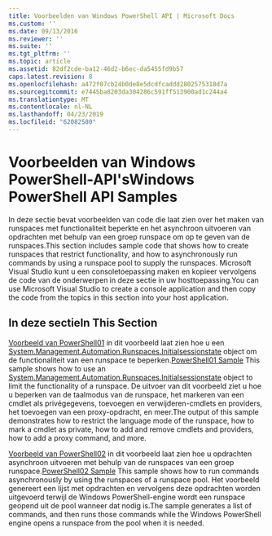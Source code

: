 ```yaml
---
title: Voorbeelden van Windows PowerShell API | Microsoft Docs
ms.custom: ''
ms.date: 09/13/2016
ms.reviewer: ''
ms.suite: ''
ms.tgt_pltfrm: ''
ms.topic: article
ms.assetid: 82df2cde-ba12-46d2-b6ec-da5455fd9b57
caps.latest.revision: 8
ms.openlocfilehash: a472f07cb24b0de8e5dcdfcaddd2802575318d7a
ms.sourcegitcommit: e7445ba8203da304286c591ff513900ad1c244a4
ms.translationtype: MT
ms.contentlocale: nl-NL
ms.lasthandoff: 04/23/2019
ms.locfileid: "62082580"
---
```

# <a name="windows-powershell-api-samples"></a><span data-ttu-id="c8c7b-102">Voorbeelden van Windows PowerShell-API's</span><span class="sxs-lookup"><span data-stu-id="c8c7b-102">Windows PowerShell API Samples</span></span>

<span data-ttu-id="c8c7b-103">In deze sectie bevat voorbeelden van code die laat zien over het maken van runspaces met functionaliteit beperkte en het asynchroon uitvoeren van opdrachten met behulp van een groep runspace om op te geven van de runspaces.</span><span class="sxs-lookup"><span data-stu-id="c8c7b-103">This section includes sample code that shows how to create runspaces that restrict functionality, and how to asynchronously run commands by using a runspace pool to supply the runspaces.</span></span> <span data-ttu-id="c8c7b-104">Microsoft Visual Studio kunt u een consoletoepassing maken en kopieer vervolgens de code van de onderwerpen in deze sectie in uw hosttoepassing.</span><span class="sxs-lookup"><span data-stu-id="c8c7b-104">You can use Microsoft Visual Studio to create a console application and then copy the code from the topics in this section into your host application.</span></span>

## <a name="in-this-section"></a><span data-ttu-id="c8c7b-105">In deze sectie</span><span class="sxs-lookup"><span data-stu-id="c8c7b-105">In This Section</span></span>

<span data-ttu-id="c8c7b-106">[Voorbeeld van PowerShell01](./windows-powershell01-sample.md) in dit voorbeeld laat zien hoe u een [System.Management.Automation.Runspaces.Initialsessionstate](/dotnet/api/System.Management.Automation.Runspaces.InitialSessionState) object om de functionaliteit van een runspace te beperken.</span><span class="sxs-lookup"><span data-stu-id="c8c7b-106">[PowerShell01 Sample](./windows-powershell01-sample.md) This sample shows how to use an [System.Management.Automation.Runspaces.Initialsessionstate](/dotnet/api/System.Management.Automation.Runspaces.InitialSessionState) object to limit the functionality of a runspace.</span></span> <span data-ttu-id="c8c7b-107">De uitvoer van dit voorbeeld ziet u hoe u beperken van de taalmodus van de runspace, het markeren van een cmdlet als privégegevens, toevoegen en verwijderen-cmdlets en providers, het toevoegen van een proxy-opdracht, en meer.</span><span class="sxs-lookup"><span data-stu-id="c8c7b-107">The output of this sample demonstrates how to restrict the language mode of the runspace, how to mark a cmdlet as private, how to add and remove cmdlets and providers, how to add a proxy command, and more.</span></span>

<span data-ttu-id="c8c7b-108">[Voorbeeld van PowerShell02](./windows-powershell02-sample.md) in dit voorbeeld laat zien hoe u opdrachten asynchroon uitvoeren met behulp van de runspaces van een groep runspace.</span><span class="sxs-lookup"><span data-stu-id="c8c7b-108">[PowerShell02 Sample](./windows-powershell02-sample.md) This sample shows how to run commands asynchronously by using the runspaces of a runspace pool.</span></span> <span data-ttu-id="c8c7b-109">Het voorbeeld genereert een lijst met opdrachten en vervolgens deze opdrachten worden uitgevoerd terwijl de Windows PowerShell-engine wordt een runspace geopend uit de pool wanneer dat nodig is.</span><span class="sxs-lookup"><span data-stu-id="c8c7b-109">The sample generates a list of commands, and then runs those commands while the Windows PowerShell engine opens a runspace from the pool when it is needed.</span></span>